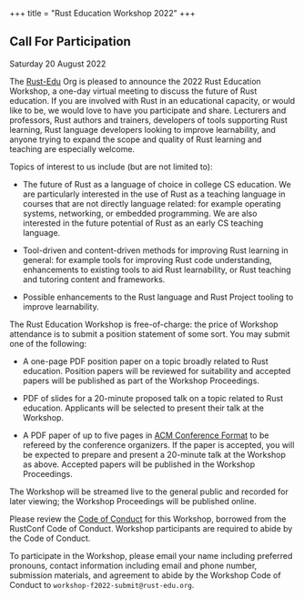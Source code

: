 +++
title = "Rust Education Workshop 2022"
+++

## Call For Participation

Saturday 20 August 2022

The [Rust-Edu](http://rust-edu.org) Org is pleased to
announce the 2022 Rust Education Workshop, a one-day virtual
meeting to discuss the future of Rust education. If you are
involved with Rust in an educational capacity, or would like
to be, we would love to have you participate and
share. Lecturers and professors, Rust authors and trainers,
developers of tools supporting Rust learning, Rust language
developers looking to improve learnability, and anyone
trying to expand the scope and quality of Rust learning and
teaching are especially welcome.

Topics of interest to us include (but are not limited to):

* The future of Rust as a language of choice in college CS
  education. We are particularly interested in the use of
  Rust as a teaching language in courses that are not
  directly language related: for example operating systems,
  networking, or embedded programming. We are also
  interested in the future potential of Rust as an early CS
  teaching language.

* Tool-driven and content-driven methods for improving Rust
  learning in general: for example tools for improving Rust
  code understanding, enhancements to existing tools to aid
  Rust learnability, or Rust teaching and tutoring content
  and frameworks.

* Possible enhancements to the Rust language and Rust
  Project tooling to improve learnability.

The Rust Education Workshop is free-of-charge: the price of
Workshop attendance is to submit a position statement of
some sort. You may submit one of the following:

* A one-page PDF position paper on a topic broadly related
  to Rust education. Position papers will be reviewed for
  suitability and accepted papers will be published as part
  of the Workshop Proceedings.

* PDF of slides for a 20-minute proposed talk on a topic
  related to Rust education. Applicants will be selected to
  present their talk at the Workshop.

* A PDF paper of up to five pages in
  [ACM Conference Format](https://www.acm.org/publications/proceedings-template)
  to be refereed by the conference organizers. If the paper
  is accepted, you will be expected to prepare and present a
  20-minute talk at the Workshop as above. Accepted papers
  will be published in the Workshop Proceedings.

The Workshop will be streamed live to the general public and
recorded for later viewing; the Workshop Proceedings will be
published online.

Please review the [Code of Conduct](code-of-conduct) for
this Workshop, borrowed from the RustConf Code of Conduct.
Workshop participants are required to abide by the Code of
Conduct.

To participate in the Workshop, please email your name
including preferred pronouns, contact information including
email and phone number, submission materials, and agreement
to abide by the Workshop Code of Conduct to
`workshop-f2022-submit@rust-edu.org`.

